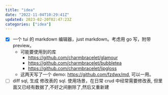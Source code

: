 ```yaml
---
title: "idea"
date: "2022-11-04T10:29:41Z"
updated: 2023-02-20T02:47:23Z
categories: ["idea"]
---
```

- [x]  一个 tui 的 markdown 编辑器，just markdown。考虑用 go 写，附带 preview。
	- 可能要使用到的库
		-  https://github.com/charmbracelet/glamour
		- https://github.com/charmbracelet/bubbletea
		- https://github.com/charmbracelet/lipgloss
	- 这两天写了一个 demo: https://github.com/fzdwx/md, 可以一用。
- [ ] diff sql, 生成 修改表的 sql. 使用场景，在日常 crud 中经常需要修改表, 但里面又已经有数据了,不好之间删除了,然后又重新建
